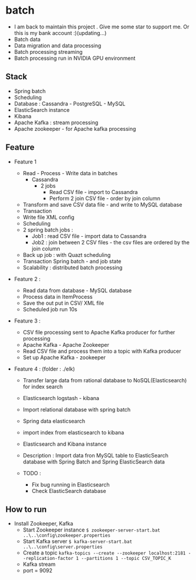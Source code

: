 # batch
- I am back to maintain this project . Give me some star to support me. Or this is my bank account :)(updating...)
- Batch data 
- Data migration and data processing 
- Batch processing streaming 
- Batch processing run in NVIDIA GPU environment 


## Stack 
+ Spring batch 
+ Scheduling 
+ Database : Cassandra - PostgreSQL - MySQL  
+ ElasticSearch instance 
+ Kibana 
+ Apache Kafka : stream processing 
+ Apache zookeeper - for Apache kafka processing 

## Feature
+ Feature 1  
    + Read - Process - Write data in batches 
        + Cassandra 
            + 2 jobs 
                + Read CSV file - import to Cassandra 
                + Perform 2 join CSV file - order by join column 
    + Transform and save CSV data file - and write to MySQL database 
    + Transaction 
    + Write file XML config 
    + Scheduling 
    + 2 spring batch jobs : 
        + Job1 : read CSV file - import data to Cassandra 
        + Job2 : join between 2 CSV files - the csv files are ordered by the join column
    + Back up job : with Quazt scheduling 
    + Transaction Spring batch - and job state
    + Scalability : distributed batch processing  

+ Feature 2 : 
    + Read data from database - MySQL database 
    + Process data in ItemProcess 
    + Save the out put  in CSV/ XML file 
    + Scheduled job run 10s 
    
+ Feature 3 : 
    + CSV file processing sent to Apache Kafka producer for further processing  
    + Apache Kafka - Apache Zookeeper 
    + Read CSV file and process them into a topic with Kafka producer 
    + Set up Apache Kafka  - zookeeper 
    
+ Feature 4 : (folder : ./elk)
    + Transfer large data from rational database to NoSQL(Elasticsearch) for index search 
    + Elasticsearch logstash - kibana 
    + Import relational database with spring batch 
    + Spring data elasticsearch 
    + import index from elasticsearch to kibana 
    + Elasticsearch and Kibana instance 
    + Description : Import data fron MySQL table to ElasticSearch database with Spring Batch and Spring ElasticSearch data 

    + TODO : 
        + Fix bug running in Elasticsearch 
        + Check ElasticSearch database 

  
  

## How to run 
+ Install Zookeeper, Kafka
    + Start Zookeeper instance 
        `$ zookeeper-server-start.bat ..\..\config\zookeeper.properties`
    + Start Kafka server
        `$ kafka-server-start.bat ..\..\config\server.properties`
    + Create a topic
        `kafka-topics --create --zookeeper localhost:2181 --replication-factor 1 --partitions 1 --topic CSV_TOPIC_K`
    + Kafka stream 
    + port = 9092
     
